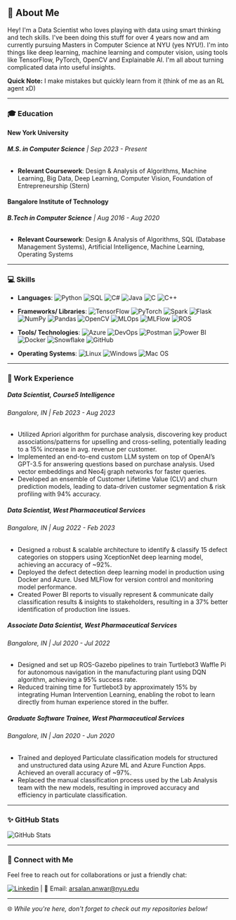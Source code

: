 ## 🚀 About Me

Hey! I'm a Data Scientist who loves playing with data using smart thinking and tech skills. I've been doing this stuff for over 4 years now and am currently pursuing Masters in Computer Science at NYU (yes NYU!). I'm into things like deep learning, machine learning and computer vision, using tools like TensorFlow, PyTorch, OpenCV and Explainable AI. I'm all about turning complicated data into useful insights. 

**Quick Note:** I make mistakes but quickly learn from it (think of me as an RL agent xD)

---

### 🎓 Education

#### New York University
###### **M.S. in Computer Science** | Sep 2023 - Present
- **Relevant Coursework**: Design & Analysis of Algorithms, Machine Learning, Big Data, Deep Learning, Computer Vision, Foundation of Entrepreneurship (Stern)

#### Bangalore Institute of Technology
###### **B.Tech in Computer Science** | Aug 2016 - Aug 2020
- **Relevant Coursework**: Design & Analysis of Algorithms, SQL (Database Management Systems), Artificial Intelligence, Machine Learning, Operating Systems

---

### 💻 Skills

- **Languages**:
![Python](https://img.shields.io/badge/Python-3776AB?style=flat-square&logo=python&logoColor=white)
![SQL](https://img.shields.io/badge/SQL-4479A1?style=flat-square&logo=postgresql&logoColor=white)
![C#](https://img.shields.io/badge/C%23-239120?style=flat-square&logo=c-sharp&logoColor=white)
![Java](https://img.shields.io/badge/Java-007396?style=flat-square&logo=java&logoColor=white)
![C](https://img.shields.io/badge/C-A8B9CC?style=flat-square&logo=c&logoColor=white)
![C++](https://img.shields.io/badge/C++-00599C?style=flat-square&logo=c%2B%2B&logoColor=white)

- **Frameworks/ Libraries**:
![TensorFlow](https://img.shields.io/badge/TensorFlow-FF6F00?style=flat-square&logo=tensorflow&logoColor=white)
![PyTorch](https://img.shields.io/badge/PyTorch-EE4C2C?style=flat-square&logo=pytorch&logoColor=white)
![Spark](https://img.shields.io/badge/Spark-E25A1C?style=flat-square&logo=apache-spark&logoColor=white)
![Flask](https://img.shields.io/badge/Flask-000000?style=flat-square&logo=flask&logoColor=white)
![NumPy](https://img.shields.io/badge/NumPy-013243?style=flat-square&logo=numpy&logoColor=white)
![Pandas](https://img.shields.io/badge/Pandas-150458?style=flat-square&logo=pandas&logoColor=white)
![OpenCV](https://img.shields.io/badge/OpenCV-5C3EE8?style=flat-square&logo=opencv&logoColor=white)
![MLOps](https://img.shields.io/badge/MLOps-FF642D?style=flat-square&logo=mlops&logoColor=white)
![MLFlow](https://img.shields.io/badge/MLFlow-025E88?style=flat-square&logo=mlflow&logoColor=white)
![ROS](https://img.shields.io/badge/ROS-22314E?style=flat-square&logo=ros&logoColor=white)

- **Tools/ Technologies**:
![Azure](https://img.shields.io/badge/Azure-0089D6?style=flat-square&logo=microsoft-azure&logoColor=white)
![DevOps](https://img.shields.io/badge/DevOps-0175C2?style=flat-square&logo=azure-devops&logoColor=white)
![Postman](https://img.shields.io/badge/Postman-FF6C37?style=flat-square&logo=postman&logoColor=white)
![Power BI](https://img.shields.io/badge/Power_BI-F2C811?style=flat-square&logo=power-bi&logoColor=white)
![Docker](https://img.shields.io/badge/Docker-2496ED?style=flat-square&logo=docker&logoColor=white)
![Snowflake](https://img.shields.io/badge/Snowflake-026D8E?style=flat-square&logo=snowflake&logoColor=white)
![GitHub](https://img.shields.io/badge/GitHub-181717?style=flat-square&logo=github&logoColor=white)

- **Operating Systems**:
![Linux](https://img.shields.io/badge/Linux-000000?style=flat-square&logo=linux&logoColor=white)
![Windows](https://img.shields.io/badge/Windows-0078D6?style=flat-square&logo=windows&logoColor=white)
![Mac OS](https://img.shields.io/badge/Mac_OS-000000?style=flat-square&logo=apple&logoColor=white)

---

### 💼 Work Experience

##### Data Scientist, Course5 Intelligence 
###### Bangalore, IN | Feb 2023 - Aug 2023

- Utilized Apriori algorithm for purchase analysis, discovering key product associations/patterns for upselling and cross-selling, potentially leading to a 15% increase in avg. revenue per customer.
- Implemented an end-to-end custom LLM system on top of OpenAI’s GPT-3.5 for answering questions based on purchase analysis. Used vector embeddings and Neo4j graph networks for faster queries.
- Developed an ensemble of Customer Lifetime Value (CLV) and churn prediction models, leading to data-driven customer segmentation & risk profiling with 94% accuracy.

##### Data Scientist, West Pharmaceutical Services
###### Bangalore, IN | Aug 2022 - Feb 2023

- Designed a robust & scalable architecture to identify & classify 15 defect categories on stoppers using XceptionNet deep learning model, achieving an accuracy of ~92%.
- Deployed the defect detection deep learning model in production using Docker and Azure. Used MLFlow for version control and monitoring model performance.
- Created Power BI reports to visually represent & communicate daily classification results & insights to stakeholders, resulting in a 37% better identification of production line issues.

##### Associate Data Scientist, West Pharmaceutical Services
###### *Bangalore, IN | Jul 2020 - Jul 2022*

- Designed and set up ROS-Gazebo pipelines to train Turtlebot3 Waffle Pi for autonomous navigation in the manufacturing plant using DQN algorithm, achieving a 95% success rate.
- Reduced training time for Turtlebot3 by approximately 15% by integrating Human Intervention Learning, enabling the robot to learn directly from human experience stored in the buffer.
  
##### Graduate Software Trainee, West Pharmaceutical Services
###### *Bangalore, IN | Jan 2020 - Jun 2020*

- Trained and deployed Particulate classification models for structured and unstructured data using Azure ML and Azure Function Apps. Achieved an overall accuracy of ~97%.
- Replaced the manual classification process used by the Lab Analysis team with the new models, resulting in improved accuracy and efficiency in particulate classification.

---

### ✨ GitHub Stats

![GitHub Stats](https://github-readme-stats.vercel.app/api?username=arsalananwar11&show_icons=true&hide_border=true&count_private=true&include_all_commits=true&theme=radical)
<!--
![Top Languages](https://github-readme-stats.vercel.app/api/top-langs/?username=arsalananwar11&layout=compact&hide_border=true&theme=radical)
-->
---

### 📮 Connect with Me

Feel free to reach out for collaborations or just a friendly chat:

[![Linkedin](https://img.shields.io/badge/LinkedIn-0077B5?style=flat-square&logo=linkedin&logoColor=white)](https://www.linkedin.com/in/arsalan-anwar-ai/) | 📧 Email: [arsalan.anwar@nyu.edu](mailto:arsalan.anwar@nyu.edu)

---

🌐 _While you're here, don't forget to check out my repositories below!_
